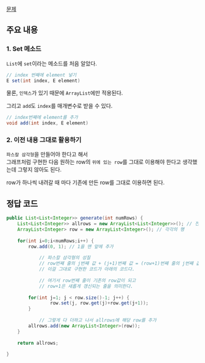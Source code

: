 [문제](https://leetcode.com/problems/pascals-triangle/)

## 주요 내용 

### 1. Set 메소드 
`List`에 `set`이라는 메소드를 처음 알았다. 

``` java
// index 번째에 element 넣기
E set(int index, E element) 
```

물론, `인덱스`가 있기 때문에 `ArrayList`에만 적용된다. 

그리고 `add`도 `index`를 매개변수로 받을 수 있다. 
``` java
// index번째에 element를 추가
void add(int index, E element) 
```

### 2. 이전 내용 그대로 활용하기 

`파스칼 삼각형`을 만들어야 한다고 해서  
그래프처럼 구현한 다음 원하는 row의 `위에 있는 row`를 그대로 이용해야 한다고 생각했는데 그렇지 않아도 된다. 

row가 하나씩 내려갈 때 마다 기존에 만든 row를 그대로 이용하면 된다. 

## 정답 코드 

``` java
public List<List<Integer>> generate(int numRows) {
	List<List<Integer>> allrows = new ArrayList<List<Integer>>(); // 전체 그래프
	ArrayList<Integer> row = new ArrayList<Integer>(); // 각각의 행 
   
	for(int i=0;i<numRows;i++) {
		row.add(0, 1); // 1을 맨 앞에 추가 
    
    		// 파스칼 삼각형의 성질
    		// row번째 줄의 j번째 값 + (j+1)번째 값 = (row+1)번째 줄의 j번째 값
    		// 이걸 그대로 구현한 코드가 아래의 코드다. 
    
    		// 여기서 row번째 줄이 기존의 row값이 되고 
    		// row+1은 새롭게 갱신되는 줄을 의미한다. 
    
		for(int j=1; j < row.size()-1; j++) {
      			row.set(j, row.get(j)+row.get(j+1));
		}
    
    		// 그렇게 다 더하고 나서 allrows에 해당 row를 추가
		allrows.add(new ArrayList<Integer>(row));
	}
  
	return allrows;
	
}

```
